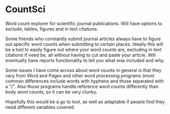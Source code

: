 # CountSci
Word count explorer for scientific journal publications.  Will have options to exclude, tables, figures and in text citations.

Some friends who constantly submit journal articles always have to figure out specific word counts when submitting to certain
places.  Ideally this will be a tool to easily figure out where your word counts are, excluding in text citations if need be,
all without having to cut and paste your article.  Will eventually have reports functionality to tell you what was included and
why.  

Some issues I have come across about word counts in general is that they vary from Word and Pages and other word processing
programs (most common differences include words with hyphens and those separated with a "/".  Also those programs handle 
reference word counts differently than body word counts, so it can be very clunky.

Hopefully this would be a go to tool, as well as adaptable if people find they need different variables covered.

